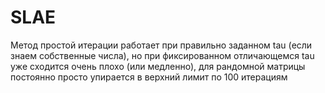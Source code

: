 # SLAE
Метод простой итерации работает при правильно заданном tau (если знаем собственные числа), 
но при фиксированном отличающемся tau уже сходится очень плохо (или медленно), для рандомной матрицы 
постоянно просто упирается в верхний лимит по 100 итерациям